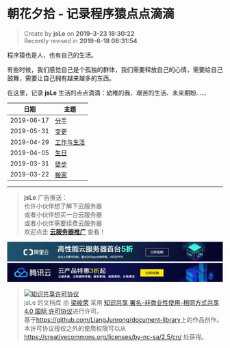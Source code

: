 朝花夕拾 - 记录程序猿点点滴滴
===

> Create by **jsLe** on **2019-3-23 18:30:22**  
> Recently revised in **2019-6-18 08:31:54**

程序猿也是人，也有自己的生活。

有些时候，我们感觉自己是个孤独的群体，我们需要释放自己的心情，需要给自己鼓舞，需要让自己拥有越来越多的东西。

在这里，记录 **jsLe** 生活的点点滴滴：幼稚的我、艰苦的生活、未来期盼……

| 日期 | 主题 |
| --- | --- |
| 2019-06-17 | [分手](./2019-06-17.md) |
| 2019-05-31 | [变更](./2019-05-31.md) |
| 2019-04-29 | [工作与生活](./2019-04-29.md) |
| 2019-04-05 | [生日](./2019-04-05.md) |
| 2019-03-31 | [徒步](./2019-03-31.md) |
| 2019-03-22 | [搬家](./2019-03-22.md) |

---

> **jsLe** 广告推送：  
> 也许小伙伴想了解下云服务器  
> 或者小伙伴想买一台云服务器  
> 或者小伙伴需要续费云服务器  
> 欢迎点击 **[云服务器推广](https://github.com/LiangJunrong/document-library/blob/master/other-library/Monologue/%E7%A8%B3%E9%A3%9F%E8%89%B0%E9%9A%BE.md)** 查看！

[![图](../../../public-repertory/img/z-small-seek-ali-3.jpg)](https://promotion.aliyun.com/ntms/act/qwbk.html?userCode=w7hismrh)
[![图](../../../public-repertory/img/z-small-seek-tencent-2.jpg)](https://cloud.tencent.com/redirect.php?redirect=1014&cps_key=49f647c99fce1a9f0b4e1eeb1be484c9&from=console)

> <a rel="license" href="http://creativecommons.org/licenses/by-nc-sa/4.0/"><img alt="知识共享许可协议" style="border-width:0" src="https://i.creativecommons.org/l/by-nc-sa/4.0/88x31.png" /></a><br /><span xmlns:dct="http://purl.org/dc/terms/" property="dct:title">jsLe 的文档库</span> 由 <a xmlns:cc="http://creativecommons.org/ns#" href="https://github.com/LiangJunrong/document-library" property="cc:attributionName" rel="cc:attributionURL">梁峻荣</a> 采用 <a rel="license" href="http://creativecommons.org/licenses/by-nc-sa/4.0/">知识共享 署名-非商业性使用-相同方式共享 4.0 国际 许可协议</a>进行许可。<br />基于<a xmlns:dct="http://purl.org/dc/terms/" href="https://github.com/LiangJunrong/document-library" rel="dct:source">https://github.com/LiangJunrong/document-library</a>上的作品创作。<br />本许可协议授权之外的使用权限可以从 <a xmlns:cc="http://creativecommons.org/ns#" href="https://creativecommons.org/licenses/by-nc-sa/2.5/cn/" rel="cc:morePermissions">https://creativecommons.org/licenses/by-nc-sa/2.5/cn/</a> 处获得。
